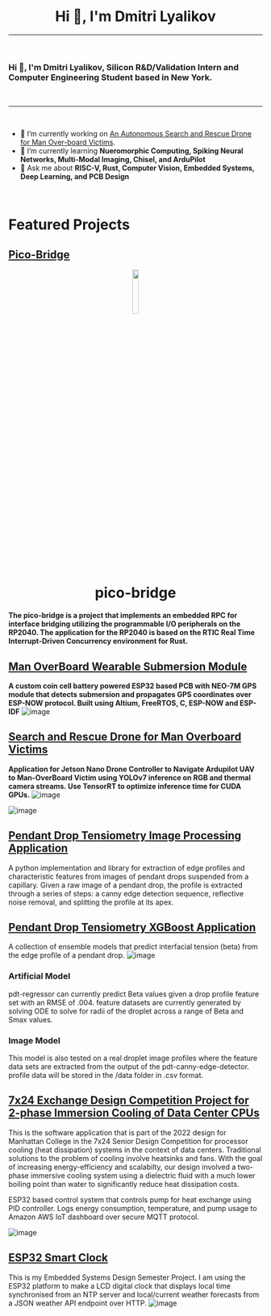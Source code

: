 <h1 align="center">Hi 👋, I'm Dmitri Lyalikov</h1>

-------------------
&emsp;
<h3 align="left">Hi 👋, I'm Dmitri Lyalikov, Silicon R&D/Validation Intern and Computer Engineering Student based in New York.</h3>
&emsp;

-------------------
&emsp;

- 🔭 I’m currently working on [An Autonomous Search and Rescue Drone for Man Over-board Victims](https://github.com/riverdale-soc/uav-mobfinder). 
- 🌱 I’m currently learning **Nueromorphic Computing, Spiking Neural Networks, Multi-Modal Imaging, Chisel, and ArduPilot**
- 💬 Ask me about **RISC-V, Rust, Computer Vision, Embedded Systems, Deep Learning, and PCB Design**

&emsp;

# Featured Projects
  ## [Pico-Bridge](https://github.com/DmitriLyalikov/pico-bridge)
<!-- Title -->
<p align="center">
  <img width=15% src="https://www.svgrepo.com/show/68860/microchip.svg">
  <h1 align="center">pico-bridge</h1>
</p>

**The **pico-bridge** is a project that implements an embedded RPC for interface bridging utilizing the programmable I/O peripherals on the RP2040. 
The application for the RP2040 is based on the RTIC Real Time Interrupt-Driven Concurrency environment for Rust.**
## [Man OverBoard Wearable Submersion Module](https://github.com/riverdale-soc/submersion-module)

**A custom coin cell battery powered ESP32 based PCB with NEO-7M GPS module that detects submersion and propagates GPS coordinates over ESP-NOW protocol. 
Built using Altium, FreeRTOS, C, ESP-NOW and ESP-IDF**
![image](https://github.com/DmitriLyalikov/DmitriLyalikov/assets/68623356/0e5cd2af-3501-4acf-8db2-8a9c28c7c7ab)
## [Search and Rescue Drone for Man Overboard Victims](https://github.com/riverdale-soc/uav-mobfinder)
**Application for Jetson Nano Drone Controller to Navigate Ardupilot UAV to Man-OverBoard Victim using YOLOv7 inference on RGB and thermal camera streams. Use TensorRT to optimize inference time for CUDA GPUs.**
![image](https://github.com/DmitriLyalikov/DmitriLyalikov/assets/68623356/1b80b6ba-c577-4ffe-9f33-2b172b51a936)

![image](https://github.com/DmitriLyalikov/DmitriLyalikov/assets/68623356/7e5eb969-e9cd-426a-a432-699d0718009e)

## [Pendant Drop Tensiometry Image Processing Application](https://github.com/DmitriLyalikov/pdt-extract)
A python implementation and library for extraction of edge profiles and characteristic features from images of pendant drops suspended from a capillary. Given a raw image of a pendant drop, the profile is extracted through a series of steps: a canny edge detection sequence, reflective noise removal, and splitting the profile at its apex.

## [Pendant Drop Tensiometry XGBoost Application](https://github.com/DmitriLyalikov/pdt_regressor)
A collection of ensemble models that predict interfacial tension (beta) from the edge profile of a pendant drop.
![image](https://github.com/DmitriLyalikov/DmitriLyalikov/assets/68623356/73210e1f-74da-452f-81dc-01760465ae28)


### Artificial Model
pdt-regressor can currently predict Beta values given a drop profile feature set with an RMSE of .004. feature datasets are currently generated by solving ODE to solve for radii of the droplet across a range of Beta and Smax values.

### Image Model
This model is also tested on a real droplet image profiles where the feature data sets are extracted from the output of the pdt-canny-edge-detector.
profile data will be stored in the /data folder in .csv format.

## [7x24 Exchange Design Competition Project for 2-phase Immersion Cooling of Data Center CPUs](https://github.com/DmitriLyalikov/7x24-App)
This is the software application that is part of the 2022 design for Manhattan College in the 7x24 Senior Design Competition for processor cooling (heat dissipation) systems in the context of data centers. Traditional solutions to the problem of cooling involve heatsinks and fans. With the goal of increasing energy-efficiency and scalabilty, our design involved a two-phase immersive cooling system using a dielectric fluid with a much lower boiling point than water to significantly reduce heat dissipation costs.

ESP32 based control system that controls pump for heat exchange using PID controller. Logs energy consumption, temperature, and pump usage to Amazon AWS IoT dashboard over secure MQTT protocol. 

![image](https://github.com/DmitriLyalikov/DmitriLyalikov/assets/68623356/d436e835-ff11-4217-8906-5e8e068ef2e5)

## [ESP32 Smart Clock](https://github.com/DmitriLyalikov/ESP32_Smart_Clock)
This is my Embedded Systems Design Semester Project. I am using the ESP32 platform to make a LCD digital clock that displays local time synchronised from an NTP server and local/current weather forecasts from a JSON weather API endpoint over HTTP.
![image](https://github.com/DmitriLyalikov/DmitriLyalikov/assets/68623356/fa7db1a2-cf01-4534-8d31-35d58b6aa56f)

